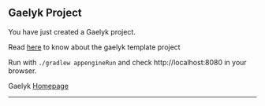 Gaelyk Project
--------------

You have just created a Gaelyk project.

Read [here](http://gaelyk.appspot.com/tutorial/template-project) to know about
the gaelyk template project

Run with `./gradlew appengineRun` and check http://localhost:8080 in your browser.

Gaelyk [Homepage](http://gaelyk.appspot.com/)

--------------